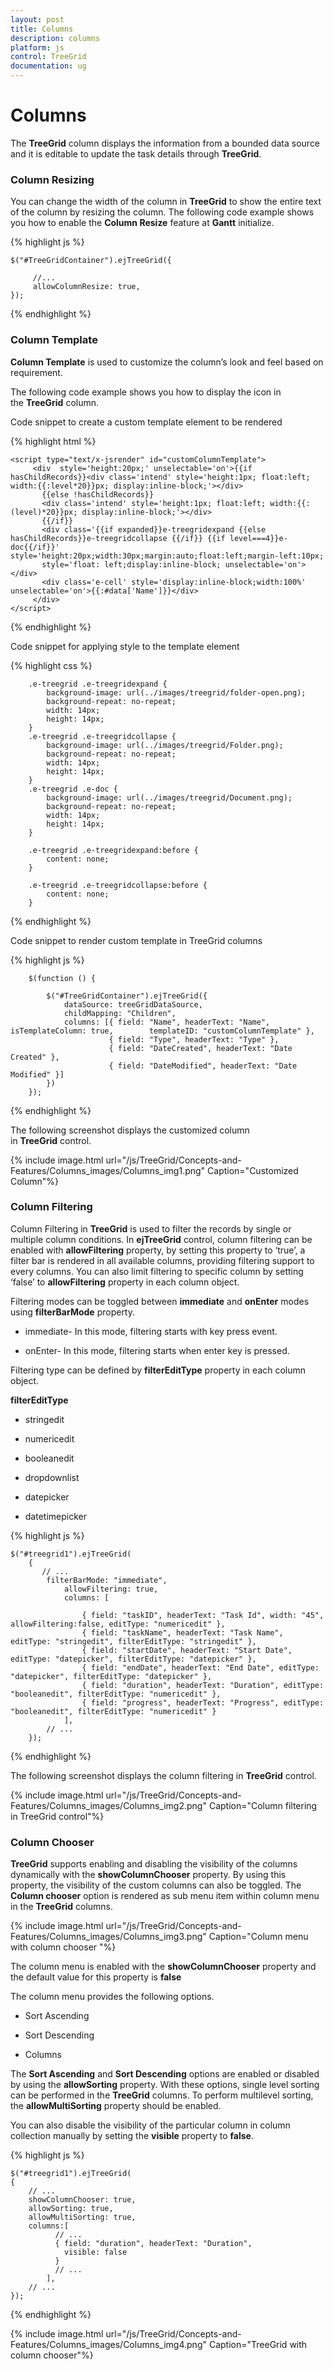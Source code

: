 ```yaml
---
layout: post
title: Columns
description: columns
platform: js
control: TreeGrid
documentation: ug
---
```


# Columns

The **TreeGrid** column displays the information from a bounded data source and it is editable to update the task details through **TreeGrid**.

### Column Resizing

You can change the width of the column in **TreeGrid** to show the entire text of the column by resizing the column. The following code example shows you how to enable the **Column Resize** feature at **Gantt** initialize.

{% highlight js %}


    $("#TreeGridContainer").ejTreeGrid({

         //...
         allowColumnResize: true,
    });



{% endhighlight %}

### Column Template

**Column Template** is used to customize the column’s look and feel based on requirement.

The following code example shows you how to display the icon in the **TreeGrid** column.

Code snippet to create a custom template element to be rendered

{% highlight html %}

    <script type="text/x-jsrender" id="customColumnTemplate">     
         <div  style='height:20px;' unselectable='on'>{{if hasChildRecords}}<div class='intend' style='height:1px; float:left; width:{{:level*20}}px; display:inline-block;'></div>
           {{else !hasChildRecords}}
           <div class='intend' style='height:1px; float:left; width:{{:(level)*20}}px; display:inline-block;'></div>
           {{/if}}                         
           <div class='{{if expanded}}e-treegridexpand {{else hasChildRecords}}e-treegridcollapse {{/if}} {{if level===4}}e-doc{{/if}}' style='height:20px;width:30px;margin:auto;float:left;margin-left:10px;
           style='float: left;display:inline-block; unselectable='on'></div>
           <div class='e-cell' style='display:inline-block;width:100%' unselectable='on'>{{:#data['Name']}}</div>
         </div>
    </script>   
    
{% endhighlight %}

Code snippet for applying style to the template element

{% highlight css %}

        .e-treegrid .e-treegridexpand {
            background-image: url(../images/treegrid/folder-open.png);
            background-repeat: no-repeat;
            width: 14px;
            height: 14px;
        }
        .e-treegrid .e-treegridcollapse {
            background-image: url(../images/treegrid/Folder.png);
            background-repeat: no-repeat;
            width: 14px;
            height: 14px;
        }
        .e-treegrid .e-doc {
            background-image: url(../images/treegrid/Document.png);
            background-repeat: no-repeat;
            width: 14px;
            height: 14px;
        }

        .e-treegrid .e-treegridexpand:before {
            content: none;
        }

        .e-treegrid .e-treegridcollapse:before {
            content: none;
        }
        
{% endhighlight %}

Code snippet to render custom template in TreeGrid columns

{% highlight js %}

        $(function () {

            $("#TreeGridContainer").ejTreeGrid({
                dataSource: treeGridDataSource,
                childMapping: "Children",
                columns: [{ field: "Name", headerText: "Name", isTemplateColumn: true,        templateID: "customColumnTemplate" },
                          { field: "Type", headerText: "Type" },
                          { field: "DateCreated", headerText: "Date Created" },
                          { field: "DateModified", headerText: "Date Modified" }]
            })
        });

{% endhighlight %}



The following screenshot displays the customized column in **TreeGrid** control.

{% include image.html url="/js/TreeGrid/Concepts-and-Features/Columns_images/Columns_img1.png" Caption="Customized Column"%}

### Column Filtering

Column Filtering in **TreeGrid** is used to filter the records by single or multiple column conditions. In **ejTreeGrid** control, column filtering can be enabled with **allowFiltering** property, by setting this property to ‘true’, a filter bar is rendered in all available columns, providing filtering support to every columns. You can also limit filtering to specific column by setting ‘false’ to **allowFiltering** property in each column object.

Filtering modes can be toggled between **immediate** and **onEnter** modes using **filterBarMode** property.

* immediate- In this mode, filtering starts with key press event.

* onEnter- In this mode, filtering starts when enter key is pressed.

Filtering type can be defined by **filterEditType** property in each column object.

**filterEditType**

* stringedit

* numericedit

* booleanedit

* dropdownlist

* datepicker

* datetimepicker



{% highlight js %}


    $("#treegrid1").ejTreeGrid(
        {   
           // ...     
            filterBarMode: "immediate",
                allowFiltering: true,
                columns: [

                    { field: "taskID", headerText: "Task Id", width: "45", allowFiltering:false, editType: "numericedit" },
                    { field: "taskName", headerText: "Task Name", editType: "stringedit", filterEditType: "stringedit" },
                    { field: "startDate", headerText: "Start Date", editType: "datepicker", filterEditType: "datepicker" },
                    { field: "endDate", headerText: "End Date", editType: "datepicker", filterEditType: "datepicker" },
                    { field: "duration", headerText: "Duration", editType: "booleanedit", filterEditType: "numericedit" },
                    { field: "progress", headerText: "Progress", editType: "booleanedit", filterEditType: "numericedit" }
                ],
            // ...             
        });


{% endhighlight %}



The following screenshot displays the column filtering in **TreeGrid** control.

{% include image.html url="/js/TreeGrid/Concepts-and-Features/Columns_images/Columns_img2.png" Caption="Column filtering in TreeGrid control"%}

### Column Chooser

**TreeGrid** supports enabling and disabling the visibility of the columns dynamically with the **showColumnChooser** property. By using this property, the visibility of the custom columns can also be toggled. The **Column chooser** option is rendered as sub menu item within column menu in the **TreeGrid** columns.

{% include image.html url="/js/TreeGrid/Concepts-and-Features/Columns_images/Columns_img3.png" Caption="Column menu with column chooser                                                  "%}

The column menu is enabled with the **showColumnChooser** property and the default value for this property is **false**

The column menu provides the following options.

* Sort Ascending

* Sort Descending

* Columns 

The **Sort Ascending** and **Sort Descending** options are enabled or disabled by using the **allowSorting** property. With these options, single level sorting can be performed in the **TreeGrid** columns. To perform multilevel sorting, the **allowMultiSorting** property should be enabled. 

You can also disable the visibility of the particular column in column collection manually by setting the **visible** property to **false**.

{% highlight js %}


    $("#treegrid1").ejTreeGrid(
    {   
        // ...     
        showColumnChooser: true,
        allowSorting: true,
        allowMultiSorting: true,
        columns:[
              // ...  
              { field: "duration", headerText: "Duration", 
                visible: false
              }
              // ...  
            ],
        // ...             
    });


{% endhighlight %}



{% include image.html url="/js/TreeGrid/Concepts-and-Features/Columns_images/Columns_img4.png" Caption="TreeGrid with column chooser"%}

